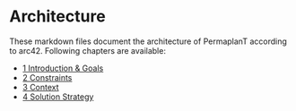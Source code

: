 # Architecture

These markdown files document the architecture of PermaplanT according to arc42.
Following chapters are available:

- [1 Introduction & Goals](./01goals.md)
- [2 Constraints](./02constraints.md)
- [3 Context](./03context.md)
- [4 Solution Strategy](./04solution.md)
